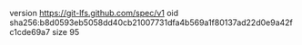 version https://git-lfs.github.com/spec/v1
oid sha256:b8d0593eb5058dd40cb21007731dfa4b569a1f80137ad22d0e9a42fc1cde69a7
size 95
